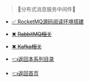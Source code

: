 > 🌟分布式消息服务中间件🌟

- [✅ RocketMQ源码阅读环境搭建](/blog/backend_developer/MessageDiddleware/RocketMQSourceSpace.md)
- [✖ ~~RabbitMQ相关~~]()
- [✖ ~~Kafka相关~~]()


- [👈返回本系列目录](/blog/backend_developer/MessageDiddleware/_sidebar.md)
- [👈返回首页](/blog/backend_developer/description.md)

